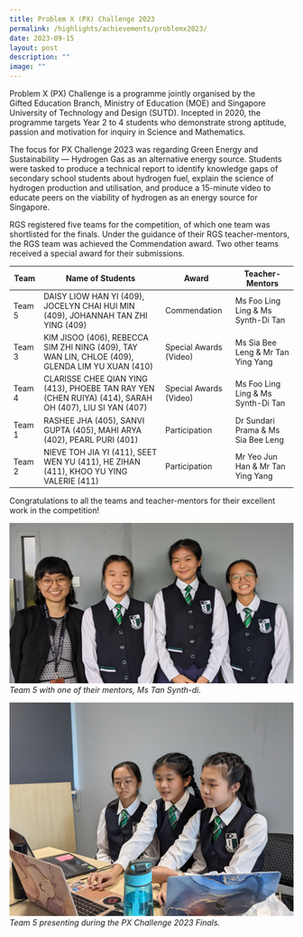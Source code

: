 ```yaml
---
title: Problem X (PX) Challenge 2023
permalink: /highlights/achievements/problemx2023/
date: 2023-09-15
layout: post
description: ""
image: ""
---
```

Problem X (PX) Challenge is a programme jointly organised by the Gifted Education Branch, Ministry of Education (MOE) and Singapore University of Technology and Design (SUTD). Incepted in 2020, the programme targets Year 2 to 4 students who demonstrate strong aptitude, passion and motivation for inquiry in Science and Mathematics.

The focus for PX Challenge 2023 was regarding Green Energy and Sustainability — Hydrogen Gas as an alternative energy source. Students were tasked to produce a technical report to identify knowledge gaps of secondary school students about hydrogen fuel, explain the science of hydrogen production and utilisation, and produce a 15-minute video to educate peers on the viability of hydrogen as an energy source for Singapore.  
  
RGS registered five teams for the competition, of which one team was shortlisted for the finals. Under the guidance of their RGS teacher-mentors, the RGS team was achieved the Commendation award. Two other teams received a special award for their submissions.


Team | Name of Students | Award | Teacher-Mentors |
| -------- | -------- | -------- | -------- |   
Team 5 |DAISY LIOW HAN YI (409), JOCELYN CHAI HUI MIN (409), JOHANNAH TAN ZHI YING (409)    | Commendation | Ms Foo Ling Ling & Ms Synth-Di Tan |
Team 3 | KIM JISOO (406), REBECCA SIM ZHI NING (409), TAY WAN LIN, CHLOE (409), GLENDA LIM YU XUAN (410)  | Special Awards (Video) | Ms Sia Bee Leng & Mr Tan Ying Yang |
Team 4 | CLARISSE CHEE QIAN YING (413), PHOEBE TAN RAY YEN (CHEN RUIYA) (414), SARAH OH (407), LIU SI YAN (407) | Special Awards (Video) | Ms Foo Ling Ling & Ms Synth-Di Tan |
Team 1 | RASHEE JHA (405), SANVI GUPTA (405), MAHI ARYA (402), PEARL PURI (401) | Participation | Dr Sundari Prama & Ms Sia Bee Leng |
Team 2 | NIEVE TOH JIA YI (411), SEET WEN YU (411), HE ZIHAN (411), KHOO YU YING VALERIE (411) | Participation | Mr Yeo Jun Han & Mr Tan Ying Yang |

Congratulations to all the teams and teacher-mentors for their excellent work in the competition!

![](/images/pxl2023%20(1).jpg)
*Team 5 with one of their mentors, Ms Tan Synth-di.*

![](/images/pxl%202023%20(2).jpg)
*Team 5 presenting during the PX Challenge 2023 Finals.*
